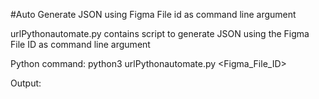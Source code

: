 #Auto Generate JSON using Figma File id as command line argument

urlPythonautomate.py contains script to generate JSON using the Figma File ID as command line argument

Python command:
	python3 urlPythonautomate.py <Figma_File_ID>

Output:
	<JSON>
